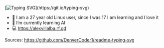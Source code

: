 [![Typing SVG](https://readme-typing-svg.demolab.com?font=Lobster&pause=1000&color=F70000&width=435&lines=Welcome+to+my+Github;My+code+is+and+will+be+Free+Software!;ENJOY!)](https://git.io/typing-svg)
- 👀 I am a 27 year old Linux user, since I was 17 I am learning and I love it
- 🌱 I’m currently learning AI
- 💻 https://alexvillalba.rf.gd

Sources: https://github.com/DenverCoder1/readme-typing-svg
<!---
natone2/natone2 is a ✨ special ✨ repository because its `README.md` (this file) appears on your GitHub profile.
You can click the Preview link to take a look at your changes.
--->
